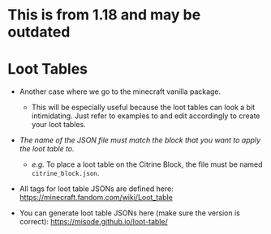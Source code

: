 # This is from 1.18 and may be outdated

# Loot Tables
* Another case where we go to the minecraft vanilla package.
  * This will be especially useful because the loot tables can look a bit intimidating. Just refer to examples to and edit accordingly to create your loot tables.
* _The name of the JSON file must match the block that you want to apply the loot table to._
  * _e.g._ To place a loot table on the Citrine Block, the file must be named `citrine_block.json`.
  
* All tags for loot table JSONs are defined here: https://minecraft.fandom.com/wiki/Loot_table
* You can generate loot table JSONs here (make sure the version is correct): https://misode.github.io/loot-table/
